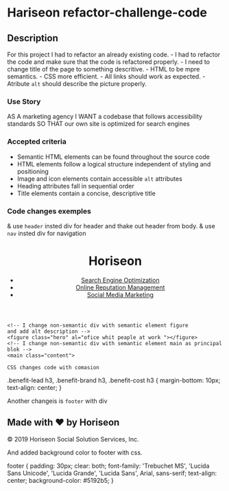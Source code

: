 # Hariseon refactor-challenge-code

## Description
 For this project I had to refactor an already existing code. 
    - I had to refactor the code and make sure that the code is refactored properly.
    - I need to change title of the page to something descritive.
    - HTML to be mpre semantics.
    - CSS more efficient.
    - All links should work as expected.
    - Atribute `alt` should describe the picture properly. 
 ### Use Story 
 AS A marketing agency
 I WANT a codebase that follows accessibility standards
 SO THAT our own site is optimized for search engines
 ### Accepted criteria
* Semantic HTML elements can be found throughout the source code
* HTML elements follow a logical structure independent of styling and positioning
* Image and icon elements contain accessible `alt` attributes
* Heading attributes fall in sequential order
* Title elements contain a concise, descriptive title
### Code changes exemples
& use `header` insted div for header and thake out header from body.
& use `nav` insted div for navigation
<header>
    <h1>Hori<span class="seo">seo</span>n</h1>
    <!-- I change non-semantic div with semantic element nav, beacuse it is a navigate area -->
    <nav>
        <ul>
            <li>
                <a href="#search-engine-optimization">Search Engine Optimization</a>
            </li>
            <li>
                <a href="#online-reputation-management">Online Reputation Management</a>
            </li>
            <li>
                <a href="#social-media-marketing">Social Media Marketing</a>
            </li>
        </ul>
    </nav>
</header>

<body>

    <!-- I change non-semantic div with semantic element figure
    and add alt description -->
    <figure class="hero" al="ofice whit peaple at work "></figure>
    <!-- I change non-semantic div with semantic element main as principal blok -->
    <main class="content">

    CSS changes code with comasion 
 .benefit-lead h3,
 .benefit-brand h3,
 .benefit-cost h3 {
    margin-bottom: 10px;
    text-align: center;
 }

 Another changeis is `footer` with div 

 <footer>
        <h2>Made with ❤️️ by Horiseon</h2>
        <p>
            &copy; 2019 Horiseon Social Solution Services, Inc.
        </p>
    </footer>
  
And added background color to footer with css.

footer {
    padding: 30px;
    clear: both;
    font-family: 'Trebuchet MS', 'Lucida Sans Unicode', 'Lucida Grande', 'Lucida Sans', Arial, sans-serif;
    text-align: center;
    background-color: #5192b5;
}